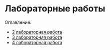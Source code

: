 # Лабораторные работы

Оглавление:
- [2 лабораторная работа](https://github.com/Pauper33/QAtest/tree/master/Lab2#)
- [3 лабораторная работа](https://github.com/Pauper33/QAtest/tree/master/Lab3#)
- [4 лабораторная работа](https://github.com/Pauper33/QAtest/tree/master/Lab4#)